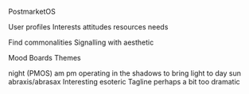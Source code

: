 PostmarketOS

User profiles
Interests
attitudes
resources
needs

Find commonalities
Signalling with aesthetic

Mood Boards
Themes

night (PMOS) am pm
operating in the shadows
to bring light to day
sun
abraxis/abrasax
Interesting esoteric 
Tagline perhaps a bit too dramatic

